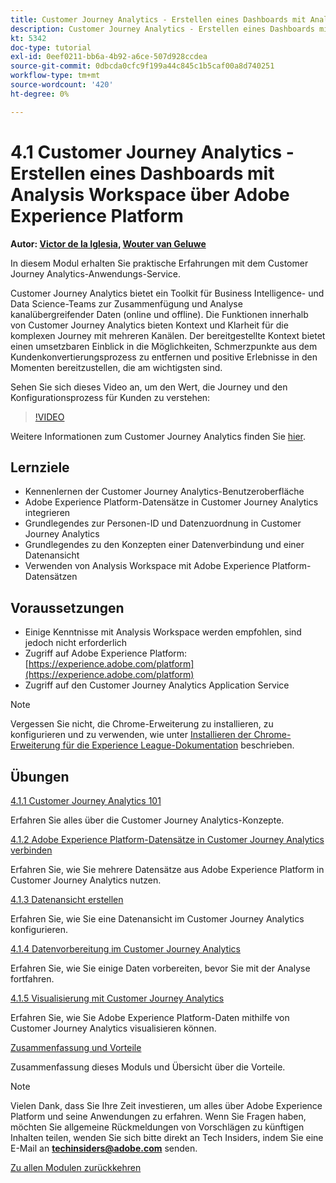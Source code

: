 ```yaml
---
title: Customer Journey Analytics - Erstellen eines Dashboards mit Analysis Workspace über Adobe Experience Platform
description: Customer Journey Analytics - Erstellen eines Dashboards mit Analysis Workspace über Adobe Experience Platform
kt: 5342
doc-type: tutorial
exl-id: 0eef0211-bb6a-4b92-a6ce-507d928ccdea
source-git-commit: 0dbcda0cfc9f199a44c845c1b5caf00a8d740251
workflow-type: tm+mt
source-wordcount: '420'
ht-degree: 0%

---
```


# 4.1 Customer Journey Analytics - Erstellen eines Dashboards mit Analysis Workspace über Adobe Experience Platform

**Autor: [Victor de la Iglesia](https://www.linkedin.com/in/victordelaiglesia/), [Wouter van Geluwe](https://www.linkedin.com/in/woutervangeluwe/)**

In diesem Modul erhalten Sie praktische Erfahrungen mit dem Customer Journey Analytics-Anwendungs-Service.

Customer Journey Analytics bietet ein Toolkit für Business Intelligence- und Data Science-Teams zur Zusammenfügung und Analyse kanalübergreifender Daten (online und offline). Die Funktionen innerhalb von Customer Journey Analytics bieten Kontext und Klarheit für die komplexen Journey mit mehreren Kanälen. Der bereitgestellte Kontext bietet einen umsetzbaren Einblick in die Möglichkeiten, Schmerzpunkte aus dem Kundenkonvertierungsprozess zu entfernen und positive Erlebnisse in den Momenten bereitzustellen, die am wichtigsten sind.


Sehen Sie sich dieses Video an, um den Wert, die Journey und den Konfigurationsprozess für Kunden zu verstehen:

>[!VIDEO](https://video.tv.adobe.com/v/327188?quality=12&learn=on)

Weitere Informationen zum Customer Journey Analytics finden Sie [hier](https://spark.adobe.com/page/t62eiRu9l6iWJ/).

## Lernziele

- Kennenlernen der Customer Journey Analytics-Benutzeroberfläche
- Adobe Experience Platform-Datensätze in Customer Journey Analytics integrieren
- Grundlegendes zur Personen-ID und Datenzuordnung in Customer Journey Analytics
- Grundlegendes zu den Konzepten einer Datenverbindung und einer Datenansicht
- Verwenden von Analysis Workspace mit Adobe Experience Platform-Datensätzen

## Voraussetzungen

- Einige Kenntnisse mit Analysis Workspace werden empfohlen, sind jedoch nicht erforderlich
- Zugriff auf Adobe Experience Platform: [https://experience.adobe.com/platform](https://experience.adobe.com/platform)
- Zugriff auf den Customer Journey Analytics Application Service

>[!NOTE]
>
>Vergessen Sie nicht, die Chrome-Erweiterung zu installieren, zu konfigurieren und zu verwenden, wie unter [Installieren der Chrome-Erweiterung für die Experience League-Dokumentation](../../gettingstarted/gettingstarted/ex1.md) beschrieben.

## Übungen

[4.1.1 Customer Journey Analytics 101](./ex1.md)

Erfahren Sie alles über die Customer Journey Analytics-Konzepte.

[4.1.2 Adobe Experience Platform-Datensätze in Customer Journey Analytics verbinden](./ex2.md)

Erfahren Sie, wie Sie mehrere Datensätze aus Adobe Experience Platform in Customer Journey Analytics nutzen.

[4.1.3 Datenansicht erstellen](./ex3.md)

Erfahren Sie, wie Sie eine Datenansicht im Customer Journey Analytics konfigurieren.

[4.1.4 Datenvorbereitung im Customer Journey Analytics](./ex4.md)

Erfahren Sie, wie Sie einige Daten vorbereiten, bevor Sie mit der Analyse fortfahren.

[4.1.5 Visualisierung mit Customer Journey Analytics](./ex5.md)

Erfahren Sie, wie Sie Adobe Experience Platform-Daten mithilfe von Customer Journey Analytics visualisieren können.

[Zusammenfassung und Vorteile](./summary.md)

Zusammenfassung dieses Moduls und Übersicht über die Vorteile.

>[!NOTE]
>
>Vielen Dank, dass Sie Ihre Zeit investieren, um alles über Adobe Experience Platform und seine Anwendungen zu erfahren. Wenn Sie Fragen haben, möchten Sie allgemeine Rückmeldungen von Vorschlägen zu künftigen Inhalten teilen, wenden Sie sich bitte direkt an Tech Insiders, indem Sie eine E-Mail an **techinsiders@adobe.com** senden.

[Zu allen Modulen zurückkehren](../../../overview.md)
